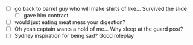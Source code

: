 - [ ] go back to barrel guy who will make shirts of like... Survived the slide
	- [ ] gave him contract
- [ ] would just eating meat mess your digestion?
- [ ] Oh yeah captain wants a hold of me... Why sleep at the guard post?
- [ ] Sydney inspiration for being sad? Good roleplay